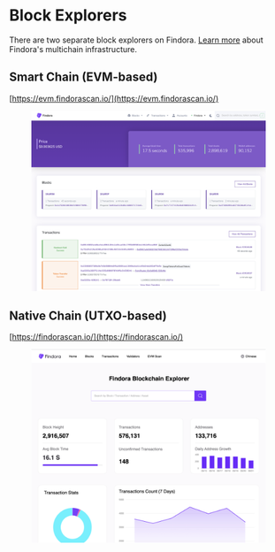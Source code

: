 # Block Explorers

There are two separate block explorers on Findora. [Learn more](../findora-basics/introduction.md) about Findora's multichain infrastructure.

## Smart Chain (EVM-based)

[https://evm.findorascan.io/](https://evm.findorascan.io/)

<figure><img src="../.gitbook/assets/image (4) (1).png" alt=""><figcaption></figcaption></figure>

## Native Chain (UTXO-based)

[https://findorascan.io/](https://findorascan.io/)

<figure><img src="../.gitbook/assets/image (2) (1) (1).png" alt=""><figcaption></figcaption></figure>



